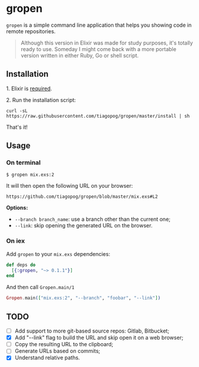 # gropen

`gropen` is a simple command line application that helps you showing code in remote repositories.

> Although this version in Elixir was made for study purposes, it's totally ready to use.
  Someday I might come back with a more portable version written in either Ruby, Go or shell script.

## Installation

1\. Elixir is [required](http://elixir-lang.org/install.html#distributions).

2\. Run the installation script:

```
curl -sL https://raw.githubusercontent.com/tiagopog/gropen/master/install | sh
```

That's it!

## Usage

### On terminal

```
$ gropen mix.exs:2
```

It will then open the following URL on your browser:

`https://github.com/tiagopog/gropen/blob/master/mix.exs#L2`


**Options:**

- `--branch branch_name`: use a branch other than the current one;
- `--link`: skip opening the generated URL on the browser.

### On iex

Add `gropen` to your `mix.exs` dependencies:

```elixir
def deps do
  [{:gropen, "~> 0.1.1"}]
end
```

And then call `Gropen.main/1`

```elixir
Gropen.main(["mix.exs:2", "--branch", "foobar", "--link"])
```

## TODO

- [ ] Add support to more git-based source repos: Gitlab, Bitbucket;
- [x] Add "--link" flag to build the URL and skip open it on a web browser;
- [ ] Copy the resulting URL to the clipboard;
- [ ] Generate URLs based on commits;
- [x] Understand relative paths.
